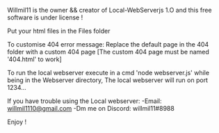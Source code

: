 Willmil11 is the owner && creator of Local-WebServerjs 1.O and this free software is under license !

Put your html files in the Files folder

To customise 404 error message: Replace the default page in the 404 folder with a custom 404 page
[The custom 404 page must be named '404.html' to work]

To run the local webserver execute in a cmd 'node webserver.js' while being in the Webserver directory, The local webserver will run on port 1234...

If you have trouble using the Local webserver:
-Email: willmil1110@gmail.com
-Dm me on Discord: willmil11#8988

Enjoy !
